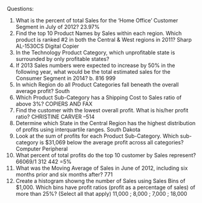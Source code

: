 Questions:
1.	What is the percent of total Sales for the ‘Home Office’ Customer Segment in July of 2012?
23.97%
2.	Find the top 10 Product Names by Sales within each region. Which product is ranked #2 in both the Central & West regions in 2011?
Sharp AL-1530CS Digital Copier
3.	In the Technology Product Category, which unprofitable state is surrounded by only profitable states?
4.	If 2013 Sales numbers were expected to increase by 50% in the following year, what would be the total estimated sales for the Consumer Segment in 2014?
b. 816 999
5.	In which Region do all Product Categories fall beneath the overall average profit?
South
6.	Which Product Sub-Category has a Shipping Cost to Sales ratio of above 3%?
COPIERS AND FAX
7.	Find the customer with the lowest overall profit. What is his/her profit ratio?
CHRISTINE CARVER –514
8.	Determine which State in the Central Region has the highest distribution of profits using interquartile ranges.
South Dakota
9.	Look at the sum of profits for each Product Sub-Category. Which sub-category is $31,069 below the average profit across all categories?
Computer Peripheral
10.	What percent of total profits do the top 10 customer by Sales represent?
66069/1 312 442 =5%
11.	What was the Moving Average of Sales in June of 2012, including six months prior and six months after?
771
12.	Create a histogram showng the number of Sales using Sales Bins of $1,000. Which bins have profit ratios (profit as a percentage of sales) of more than 25%? (Select all that apply)
11,000 ; 8,000 ; 7,000 ; 18,000

